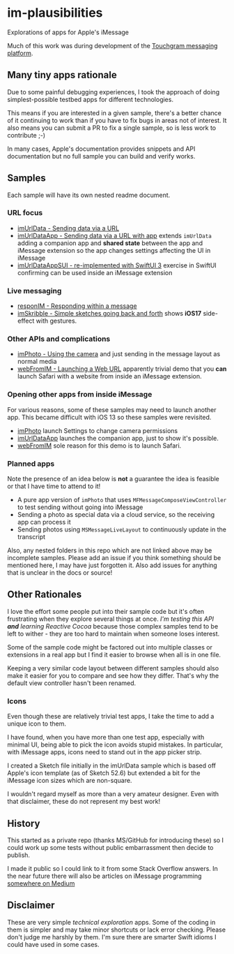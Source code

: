 # im-plausibilities
Explorations of apps for Apple's iMessage

Much of this work was during development of the [Touchgram messaging platform](https://www.touchgram.com/).

## Many tiny apps rationale
Due to some painful debugging experiences, I took the approach of doing simplest-possible testbed apps for different technologies.

This means if you are interested in a given sample, there's a better chance of it continuing to work than if you have to fix bugs in areas not of interest. It also means you can submit a PR to fix a single sample, so is less work to contribute ;-)

In many cases, Apple's documentation provides snippets and API documentation but no full sample you can build and verify works.

## Samples
Each sample will have its own nested readme document.

### URL focus
* [imUrlData - Sending data via a URL](./imUrlData/README.md)
* [imUrlDataApp - Sending data via a URL with app](./imUrlDataApp/README.md) extends `imUrlData` adding a companion app and **shared state** between the app and iMessage extension so the app changes settings affecting the UI in iMessage
* [imUrlDataAppSUI - re-implemented with SwiftUI 3](./imUrlDataAppSUI/README.md) exercise in SwiftUI confirming can be used inside an iMessage extension

### Live messaging
* [responIM - Responding within a message](./responIM/README.md) 
* [imSkribble - Simple sketches going back and forth](./imSkribble/README.md) shows **iOS17** side-effect with gestures.

### Other APIs and complications
* [imPhoto - Using the camera](./imPhoto/README.md) and just sending in the message layout as normal media
* [webFromIM - Launching a Web URL](./webFromIM/README.md) apparently trivial demo that you **can** launch Safari with a website from inside an iMessage extension.


### Opening other apps from inside iMessage
For various reasons, some of these samples may need to launch another app. This became difficult with iOS 13 so these samples were revisited.

* [imPhoto](./imPhoto/README.md) launch Settings to change camera permissions
* [imUrlDataApp](./imUrlDataApp/README.md) launches the companion app, just to show it's possible.
* [webFromIM](./webFromIM/README.md) sole reason for this demo is to launch Safari.

### Planned apps
Note the presence of an idea below is **not** a guarantee the idea is feasible or that I have time to attend to it!

* A pure app version of `imPhoto` that uses `MFMessageComposeViewController` to test sending without going into iMessage
* Sending a photo as special data via a cloud service, so the receiving app can process it
* Sending photos using `MSMessageLiveLayout` to continuously update in the transcript

Also, any nested folders in this repo which are not linked above may be incomplete samples. Please add an issue if you think something should be mentioned here, I may have just forgotten it. Also add issues for anything that is unclear in the docs or source!

## Other Rationales
I love the effort some people put into their sample code but it's often frustrating when they explore several things at once. _I'm testing this API **and** learning Reactive Cocoa_ because those complex samples tend to be left to wither - they are too hard to maintain when someone loses interest.

Some of the sample code might be factored out into multiple classes or extensions in a real app but I find it easier to browse when all is in one file.

Keeping a very similar code layout between different samples should also make it easier for you to compare and see how they differ. That's why the default view controller hasn't been renamed.

### Icons
Even though these are relatively trivial test apps, I take the time to add a unique icon to them. 

I have found, when you have more than one test app, especially with minimal UI, being able to pick the icon avoids stupid mistakes. In particular, with iMessage apps, icons need to stand out in the app picker strip.

I created a Sketch file initially in the imUrlData sample which is based off Apple's icon template (as of Sketch 52.6) but extended a bit for the iMessage icon sizes which are non-square. 

I wouldn't regard myself as more than a very amateur designer. Even with that disclaimer, these do not represent my best work! 

## History

This started as a private repo (thanks MS/GitHub for introducing these) so I could work up some tests without public embarrassment then decide to publish.

I made it public so I could link to it from some Stack Overflow answers. In the near future there will also be articles on iMessage programming [somewhere on Medium](https://medium.com/@andydentperth)

## Disclaimer

These are very simple _technical exploration_ apps. Some of the coding in them is simpler and may take minor shortcuts or lack error checking. Please don't judge me harshly by them. I'm sure there are smarter Swift idioms I could have used in some cases.
